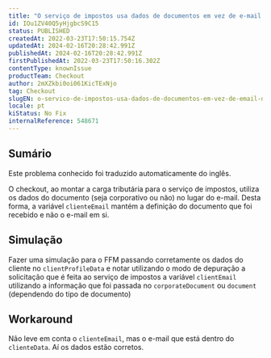 ```yaml
---
title: "O serviço de impostos usa dados de documentos em vez de e-mail do cliente"
id: IOu1ZV40Q5yHjgbcS9C15
status: PUBLISHED
createdAt: 2022-03-23T17:50:15.754Z
updatedAt: 2024-02-16T20:28:42.991Z
publishedAt: 2024-02-16T20:28:42.991Z
firstPublishedAt: 2022-03-23T17:50:16.302Z
contentType: knownIssue
productTeam: Checkout
author: 2mXZkbi0oi061KicTExNjo
tag: Checkout
slugEN: o-servico-de-impostos-usa-dados-de-documentos-em-vez-de-email-do-cliente
locale: pt
kiStatus: No Fix
internalReference: 548671
---
```


## Sumário

<div class="alert alert-info">
  <p>Este problema conhecido foi traduzido automaticamente do inglês.</p>
</div>



O checkout, ao montar a carga tributária para o serviço de impostos, utiliza os dados do documento (seja corporativo ou não) no lugar do e-mail. Desta forma, a variável `clienteEmail` mantém a definição do documento que foi recebido e não o e-mail em si.



## Simulação


Fazer uma simulação para o FFM passando corretamente os dados do cliente no `clientProfileData` e notar utilizando o modo de depuração a solicitação que é feita ao serviço de impostos a variável `clientEmail` utilizando a informação que foi passada no `corporateDocument` ou `document` (dependendo do tipo de documento)



## Workaround


Não leve em conta o `clienteEmail`, mas o e-mail que está dentro do `clienteData`. Aí os dados estão corretos.

